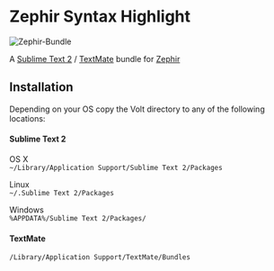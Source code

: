 Zephir Syntax Highlight
=====================

![Zephir-Bundle](http://www.phalconphp.com/img/spectral.jpg)

A [Sublime Text 2](http://www.sublimetext.com/) / [TextMate](http://macromates.com/) bundle for [Zephir](http://zephir-lang.com)

Installation
------------
Depending on your OS copy the Volt directory to any of the following locations:

#### Sublime Text 2

OS X  
`~/Library/Application Support/Sublime Text 2/Packages`

Linux  
`~/.Sublime Text 2/Packages`

Windows  
`%APPDATA%/Sublime Text 2/Packages/`

#### TextMate

`/Library/Application Support/TextMate/Bundles`

